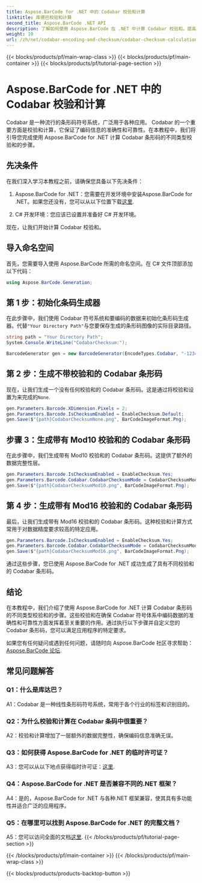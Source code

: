 ```yaml
---
title: Aspose.BarCode for .NET 中的 Codabar 校验和计算
linktitle: 库德巴校验和计算
second_title: Aspose.BarCode .NET API
description: 了解如何使用 Aspose.BarCode 在 .NET 中计算 Codabar 校验和。提高 Codabar 条形码的数据准确性。获得分步指导。
weight: 10
url: /zh/net/codabar-encoding-and-checksum/codabar-checksum-calculation/
---
```


{{< blocks/products/pf/main-wrap-class >}}
{{< blocks/products/pf/main-container >}}
{{< blocks/products/pf/tutorial-page-section >}}

# Aspose.BarCode for .NET 中的 Codabar 校验和计算

Codabar 是一种流行的条形码符号系统，广泛用于各种应用。 Codabar 的一个重要方面是校验和计算，它保证了编码信息的准确性和可靠性。在本教程中，我们将引导您完成使用 Aspose.BarCode for .NET 计算 Codabar 条形码的不同类型校验和的步骤。

## 先决条件

在我们深入学习本教程之前，请确保您具备以下先决条件：

1. Aspose.BarCode for .NET：您需要在开发环境中安装Aspose.BarCode for .NET。如果您还没有，您可以从以下位置下载[这里](https://releases.aspose.com/barcode/net/).

2. C# 开发环境：您应该已设置并准备好 C# 开发环境。

现在，让我们开始计算 Codabar 校验和。

## 导入命名空间

首先，您需要导入使用 Aspose.BarCode 所需的命名空间。在 C# 文件顶部添加以下代码：

```csharp
using Aspose.BarCode.Generation;
```

## 第 1 步：初始化条码生成器

在此步骤中，我们使用 Codabar 符号系统和要编码的数据来初始化条形码生成器。代替`"Your Directory Path"`与您要保存生成的条形码图像的实际目录路径。

```csharp
string path = "Your Directory Path";
System.Console.WriteLine("CodabarChecksum:");

BarcodeGenerator gen = new BarcodeGenerator(EncodeTypes.Codabar, "-12345-");
```

## 第 2 步：生成不带校验和的 Codabar 条形码

现在，让我们生成一个没有任何校验和的 Codabar 条形码。这是通过将校验和设置为来完成的`None`.

```csharp
gen.Parameters.Barcode.XDimension.Pixels = 2;
gen.Parameters.Barcode.IsChecksumEnabled = EnableChecksum.Default;
gen.Save($"{path}CodabarChecksumNone.png", BarCodeImageFormat.Png);
```

## 步骤 3：生成带有 Mod10 校验和的 Codabar 条形码

在此步骤中，我们生成带有 Mod10 校验和的 Codabar 条形码。这提供了额外的数据完整性层。 

```csharp
gen.Parameters.Barcode.IsChecksumEnabled = EnableChecksum.Yes;
gen.Parameters.Barcode.Codabar.CodabarChecksumMode = CodabarChecksumMode.Mod10;
gen.Save($"{path}CodabarChecksumMod10.png", BarCodeImageFormat.Png);
```

## 第 4 步：生成带有 Mod16 校验和的 Codabar 条形码

最后，让我们生成带有 Mod16 校验和的 Codabar 条形码。这种校验和计算方式常用于对数据精度要求较高的特定应用。

```csharp
gen.Parameters.Barcode.IsChecksumEnabled = EnableChecksum.Yes;
gen.Parameters.Barcode.Codabar.CodabarChecksumMode = CodabarChecksumMode.Mod16;
gen.Save($"{path}CodabarChecksumMod16.png", BarCodeImageFormat.Png);
```

通过这些步骤，您已使用 Aspose.BarCode for .NET 成功生成了具有不同校验和的 Codabar 条形码。

## 结论

在本教程中，我们介绍了使用 Aspose.BarCode for .NET 计算 Codabar 条形码的不同类型校验和的步骤。这些校验和在确保 Codabar 符号体系中编码数据的准确性和可靠性方面发挥着至关重要的作用。通过执行以下步骤并自定义您的 Codabar 条形码，您可以满足应用程序的特定要求。

如果您有任何疑问或遇到任何问题，请随时向 Aspose.BarCode 社区寻求帮助：[Aspose.BarCode 论坛](https://forum.aspose.com/c/barcode/13).

## 常见问题解答

### Q1：什么是库达巴？

A1：Codabar 是一种线性条形码符号系统，常用于各个行业的标签和识别目的。

### Q2：为什么校验和计算在 Codabar 条码中很重要？

A2：校验和计算增加了一层额外的数据完整性，确保编码信息准确无误。

### Q3：如何获得 Aspose.BarCode for .NET 的临时许可证？

 A3：您可以从以下地点获得临时许可证：[这里](https://purchase.aspose.com/temporary-license/).

### Q4：Aspose.BarCode for .NET 是否兼容不同的.NET 框架？

A4：是的，Aspose.BarCode for .NET 与各种.NET 框架兼容，使其具有多功能性并适合广泛的应用程序。

### Q5：在哪里可以找到 Aspose.BarCode for .NET 的完整文档？

 A5：您可以访问全面的文档[这里](https://reference.aspose.com/barcode/net/).
{{< /blocks/products/pf/tutorial-page-section >}}

{{< /blocks/products/pf/main-container >}}
{{< /blocks/products/pf/main-wrap-class >}}

{{< blocks/products/products-backtop-button >}}

